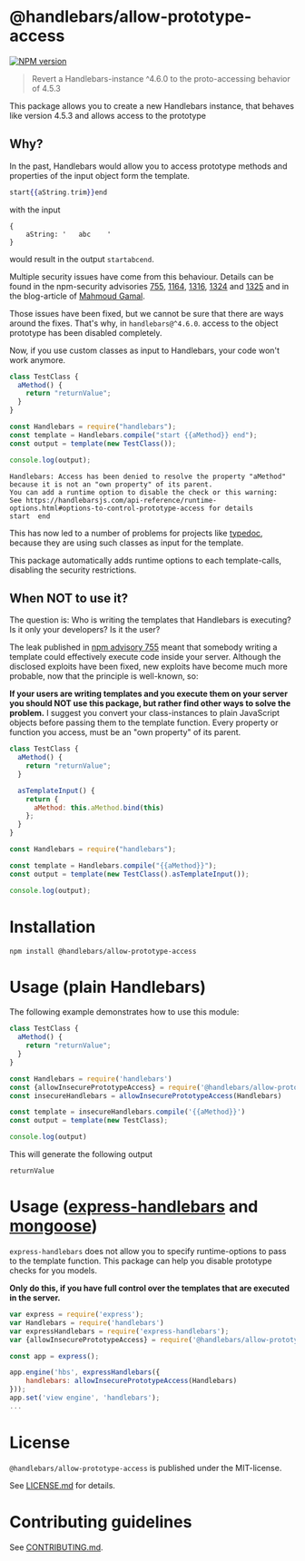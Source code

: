 # @handlebars/allow-prototype-access 

[![NPM version](https://img.shields.io/npm/v/@handlebars/allow-prototype-access.svg)](https://npmjs.com/package/@handlebars/allow-prototype-access)

> Revert a Handlebars-instance ^4.6.0 to the proto-accessing behavior of 4.5.3

This package allows you to create a new Handlebars instance, that behaves like version 4.5.3 and allows access to the
prototype

## Why?

In the past, Handlebars would allow you to access prototype methods and properties of the input object form the
template.

```hbs
start{{aString.trim}}end
```

with the input

```
{
    aString: '   abc    '
}
```

would result in the output `startabcend`.

Multiple security issues have come from this behaviour. Details can be found in the npm-security advisories
[755](https://www.npmjs.com/advisories/755),
[1164](https://www.npmjs.com/advisories/1164), [1316](https://www.npmjs.com/advisories/1316),
[1324](https://www.npmjs.com/advisories/1324) and [1325](https://www.npmjs.com/advisories/1325) and in the blog-article
of [Mahmoud Gamal](http://mahmoudsec.blogspot.com/2019/04/handlebars-template-injection-and-rce.html).

Those issues have been fixed, but we cannot be sure that there are ways around the fixes. That's why, in `handlebars@^4.6.0`.
access to the object prototype has been disabled completely.

Now, if you use custom classes as input to Handlebars, your code won't work anymore.

```js
class TestClass {
  aMethod() {
    return "returnValue";
  }
}

const Handlebars = require("handlebars");
const template = Handlebars.compile("start {{aMethod}} end");
const output = template(new TestClass());

console.log(output);
```

```
Handlebars: Access has been denied to resolve the property "aMethod" because it is not an "own property" of its parent.
You can add a runtime option to disable the check or this warning:
See https://handlebarsjs.com/api-reference/runtime-options.html#options-to-control-prototype-access for details
start  end
```

This has now led to a number of problems for projects like [typedoc](https://npmjs.com/package/typedoc), because they are using such classes
as input for the template.

This package automatically adds runtime options to each template-calls, disabling the security restrictions.

## When NOT to use it?

The question is: Who is writing the templates that Handlebars is executing? Is it only your developers? Is it the user?

The leak published in [npm advisory 755](https://www.npmjs.com/advisories/755) meant that somebody writing a template
could effectively execute code inside your server. Although the disclosed exploits have been fixed, new exploits have
become much more probable, now that the principle is well-known, so:

**If your users are writing templates and you execute them on your server you should NOT use this package, but rather
find other ways to solve the problem.** I suggest you  convert your class-instances to plain JavaScript objects before
passing them to the template function.
Every property or function you access, must be an "own property" of its parent.

```js
class TestClass {
  aMethod() {
    return "returnValue";
  }

  asTemplateInput() {
    return {
      aMethod: this.aMethod.bind(this)
    };
  }
}

const Handlebars = require("handlebars");

const template = Handlebars.compile("{{aMethod}}");
const output = template(new TestClass().asTemplateInput());

console.log(output);
```




# Installation

```
npm install @handlebars/allow-prototype-access
```

# Usage (plain Handlebars)

The following example demonstrates how to use this module:

```js
class TestClass {
  aMethod() {
    return "returnValue";
  }
}

const Handlebars = require('handlebars')
const {allowInsecurePrototypeAccess} = require('@handlebars/allow-prototype-access')
const insecureHandlebars = allowInsecurePrototypeAccess(Handlebars)

const template = insecureHandlebars.compile('{{aMethod}}')
const output = template(new TestClass);

console.log(output)
```

This will generate the following output

```
returnValue
```

# Usage ([express-handlebars](https://npmjs.com/package/express-handlebars) and [mongoose](https://npmjs.com/package/mongoose))

`express-handlebars` does not allow you to specify runtime-options to pass
to the template function. This package can help you disable prototype checks
for you models.

**Only do this, if you have full control over the templates that are executed in the server.**

```js
var express = require('express');
var Handlebars = require('handlebars')
var expressHandlebars = require('express-handlebars');
var {allowInsecurePrototypeAccess} = require('@handlebars/allow-prototype-access')

const app = express();

app.engine('hbs', expressHandlebars({
    handlebars: allowInsecurePrototypeAccess(Handlebars)
}));
app.set('view engine', 'handlebars');
...
```





# License

`@handlebars/allow-prototype-access` is published under the MIT-license.

See [LICENSE.md](LICENSE.md) for details.


 
# Contributing guidelines

See [CONTRIBUTING.md](CONTRIBUTING.md).